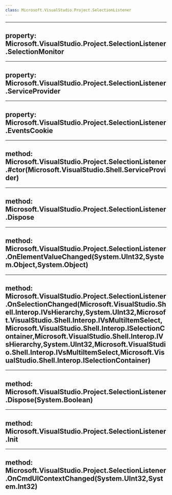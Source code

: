 ```yaml
---
class: Microsoft.VisualStudio.Project.SelectionListener
---
```


---
property: Microsoft.VisualStudio.Project.SelectionListener.SelectionMonitor
---

---
property: Microsoft.VisualStudio.Project.SelectionListener.ServiceProvider
---

---
property: Microsoft.VisualStudio.Project.SelectionListener.EventsCookie
---

---
method: Microsoft.VisualStudio.Project.SelectionListener.#ctor(Microsoft.VisualStudio.Shell.ServiceProvider)
---

---
method: Microsoft.VisualStudio.Project.SelectionListener.Dispose
---

---
method: Microsoft.VisualStudio.Project.SelectionListener.OnElementValueChanged(System.UInt32,System.Object,System.Object)
---

---
method: Microsoft.VisualStudio.Project.SelectionListener.OnSelectionChanged(Microsoft.VisualStudio.Shell.Interop.IVsHierarchy,System.UInt32,Microsoft.VisualStudio.Shell.Interop.IVsMultiItemSelect,Microsoft.VisualStudio.Shell.Interop.ISelectionContainer,Microsoft.VisualStudio.Shell.Interop.IVsHierarchy,System.UInt32,Microsoft.VisualStudio.Shell.Interop.IVsMultiItemSelect,Microsoft.VisualStudio.Shell.Interop.ISelectionContainer)
---

---
method: Microsoft.VisualStudio.Project.SelectionListener.Dispose(System.Boolean)
---

---
method: Microsoft.VisualStudio.Project.SelectionListener.Init
---

---
method: Microsoft.VisualStudio.Project.SelectionListener.OnCmdUIContextChanged(System.UInt32,System.Int32)
---

